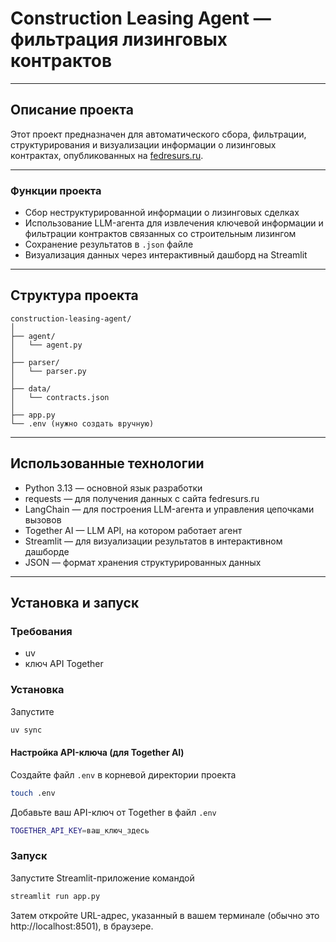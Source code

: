 # Construction Leasing Agent — фильтрация лизинговых контрактов

---

## Описание проекта

Этот проект предназначен для автоматического сбора, фильтрации, структурирования и визуализации информации о лизинговых контрактах, опубликованных на [fedresurs.ru](https://fedresurs.ru).

---

### Функции проекта

- Сбор неструктурированной информации о лизинговых сделках
- Использование LLM-агента для извлечения ключевой информации и фильтрации контрактов связанных со строительным лизингом
- Сохранение результатов в ```.json``` файле
- Визуализация данных через интерактивный дашборд на Streamlit

---

## Структура проекта

```
construction-leasing-agent/
│
├── agent/
│   └── agent.py
│
├── parser/
│   └── parser.py
│
├── data/
│   └── contracts.json
│
├── app.py
└── .env (нужно создать вручную)
```

---

## Использованные технологии

- Python 3.13 — основной язык разработки  
- requests — для получения данных с сайта fedresurs.ru 
- LangChain — для построения LLM-агента и управления цепочками вызовов  
- Together AI — LLM API, на котором работает агент  
- Streamlit — для визуализации результатов в интерактивном дашборде
- JSON — формат хранения структурированных данных

---

## Установка и запуск

### Требования

- uv  
- ключ API Together

### Установка

Запустите

```bash
uv sync
```

#### Настройка API-ключа (для Together AI)

Создайте файл ```.env``` в корневой директории проекта


```bash
touch .env
```

Добавьте ваш API-ключ от Together в файл ```.env```

```bash
TOGETHER_API_KEY=ваш_ключ_здесь
```

### Запуск

Запустите Streamlit-приложение командой

```bash
streamlit run app.py
```

Затем откройте URL-адрес, указанный в вашем терминале (обычно это http://localhost:8501), в браузере.